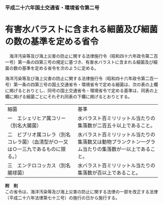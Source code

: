 ### 平成二十六年国土交通省・環境省令第二号  
# 有害水バラストに含まれる細菌及び細菌の数の基準を定める省令  
　海洋汚染等及び海上災害の防止に関する法律施行令（昭和四十六年政令第二百一号）第一条の四第三号の規定に基づき、有害水バラストに含まれる細菌及び細菌の数の基準を定める省令を次のように定める。  
  
海洋汚染等及び海上災害の防止に関する法律施行令（昭和四十六年政令第二百一号）第一条の四第三号の国土交通省令・環境省令で定める細菌は、次の表の上欄に掲げるとおりとし、同号の国土交通省令・環境省令で定める基準は、同表の上欄に掲げる細菌ごとにそれぞれ同表の下欄に掲げるとおりとする。  

|||  
| --- | --- |  
|細菌|基準|  
|一　エシェリヒア属コリー（別名大腸菌）|水バラスト百ミリリットル当たりの集落数が二百五十以上であること。|  
|二　ビブリオ属コレラ（別名コレラ菌）（血清型がＯ一又はＯ一三九であるものに限る。）|水バラスト百ミリリットル当たりの集落数又は動物プランクトン一グラム当たりの集落数が一以上であること。|  
|三　エンテロコッカス（別名腸球菌）|水バラスト百ミリリットル当たりの集落数が百以上であること。|  
  
  
**附　則**  
この省令は、海洋汚染等及び海上災害の防止に関する法律の一部を改正する法律（平成二十六年法律第七十三号）の施行の日から施行する。  
  
